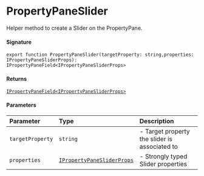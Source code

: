 # PropertyPaneSlider

Helper method to create a Slider on the PropertyPane.

#### Signature
`export function PropertyPaneSlider(targetProperty: string,properties: IPropertyPaneSliderProps): IPropertyPaneField<IPropertyPaneSliderProps>`

#### Returns
[`IPropertyPaneField<IPropertyPaneSliderProps>`](ipropertypanefield.md)


#### Parameters


| Parameter	   | Type    | Description |
|:-------------|:---------------|:------------|
| `targetProperty`    | `string` | - Target property the slider is associated to |
| `properties`    | [`IPropertyPaneSliderProps`](ipropertypanesliderprops.md) | - Strongly typed Slider properties |

